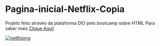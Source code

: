 # Pagina-inicial-Netflix-Copia
Projeto feito através da plataforma DIO pelo bootcamp sobre HTML
Para saber mais [Clique Aqui!](https://rejunoport.netlify.app/netflix_layout_pginicial/)


[![netfliximg](https://user-images.githubusercontent.com/98842524/177316417-7f3f4af6-cde6-4ff9-b3d1-4e806811c9ff.png)](https://rejunoport.netlify.app/netflix_layout_pginicial/)

